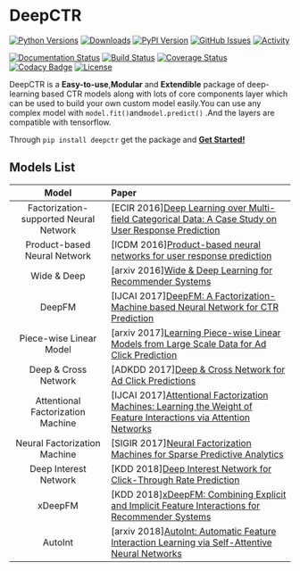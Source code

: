 # DeepCTR

[![Python Versions](https://img.shields.io/pypi/pyversions/deepctr.svg)](https://pypi.org/project/deepctr)
[![Downloads](https://pepy.tech/badge/deepctr)](https://pepy.tech/project/deepctr)
[![PyPI Version](https://img.shields.io/pypi/v/deepctr.svg)](https://pypi.org/project/deepctr)
[![GitHub Issues](https://img.shields.io/github/issues/shenweichen/deepctr.svg
)](https://github.com/shenweichen/deepctr/issues)
[![Activity](https://img.shields.io/github/last-commit/shenweichen/deepctr.svg)](https://github.com/shenweichen/DeepCTR/commits/master)


[![Documentation Status](https://readthedocs.org/projects/deepctr-doc/badge/?version=latest)](https://deepctr-doc.readthedocs.io/)
[![Build Status](https://travis-ci.org/shenweichen/DeepCTR.svg?branch=master)](https://travis-ci.org/shenweichen/DeepCTR)
[![Coverage Status](https://coveralls.io/repos/github/shenweichen/DeepCTR/badge.svg?branch=master)](https://coveralls.io/github/shenweichen/DeepCTR?branch=master)
[![Codacy Badge](https://api.codacy.com/project/badge/Grade/d4099734dc0e4bab91d332ead8c0bdd0)](https://www.codacy.com/app/wcshen1994/DeepCTR?utm_source=github.com&amp;utm_medium=referral&amp;utm_content=shenweichen/DeepCTR&amp;utm_campaign=Badge_Grade)
[![License](https://img.shields.io/github/license/shenweichen/deepctr.svg)](https://github.com/shenweichen/deepctr/blob/master/LICENSE)

DeepCTR is a **Easy-to-use**,**Modular** and **Extendible** package of deep-learning based CTR models along with lots of core components layer  which can be used to build your own custom model easily.You can use any complex model with `model.fit()`and`model.predict()` .And the layers are compatible with tensorflow.

Through  `pip install deepctr`  get the package and [**Get Started!**](https://deepctr-doc.readthedocs.io/en/latest/Quick-Start.html)


## Models List

|Model|Paper|
|:--:|:--|
|Factorization-supported Neural Network|[ECIR 2016][Deep Learning over Multi-field Categorical Data: A Case Study on User Response Prediction](https://arxiv.org/pdf/1601.02376.pdf)|
|Product-based Neural Network|[ICDM 2016][Product-based neural networks for user response prediction](https://arxiv.org/pdf/1611.00144.pdf)|
|Wide & Deep|[arxiv 2016][Wide & Deep Learning for Recommender Systems](https://arxiv.org/pdf/1606.07792.pdf)|
|DeepFM|[IJCAI 2017][DeepFM: A Factorization-Machine based Neural Network for CTR Prediction](http://www.ijcai.org/proceedings/2017/0239.pdf)|
|Piece-wise Linear Model|[arxiv 2017][Learning Piece-wise Linear Models from Large Scale Data for Ad Click Prediction](https://arxiv.org/abs/1704.05194)|
|Deep & Cross Network|[ADKDD 2017][Deep & Cross Network for Ad Click Predictions](https://arxiv.org/abs/1708.05123)|
|Attentional Factorization Machine|[IJCAI 2017][Attentional Factorization Machines: Learning the Weight of Feature Interactions via Attention Networks](http://www.ijcai.org/proceedings/2017/435)|
|Neural Factorization Machine|[SIGIR 2017][Neural Factorization Machines for Sparse Predictive Analytics](https://arxiv.org/pdf/1708.05027.pdf)|
|Deep Interest Network|[KDD 2018][Deep Interest Network for Click-Through Rate Prediction](https://arxiv.org/pdf/1706.06978.pdf)|
|xDeepFM|[KDD 2018][xDeepFM: Combining Explicit and Implicit Feature Interactions for Recommender Systems](https://arxiv.org/pdf/1803.05170.pdf)|
| AutoInt|[arxiv 2018][AutoInt: Automatic Feature Interaction Learning via Self-Attentive Neural Networks](https://arxiv.org/abs/1810.11921)|
